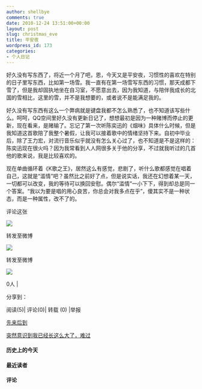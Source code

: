 ```yaml
---
author: shellbye
comments: true
date: 2010-12-24 13:51:00+00:00
layout: post
slug: christmas_eve
title: 平安夜
wordpress_id: 173
categories:
- 个人日记
---
```


   好久没有写东西了，将近一个月了吧，恩，今天又是平安夜，习惯性的喜欢在特别的日子里写东西，比如第一场雪。我一直有在第一场雪写东西的习惯，那天成都下雪了，但是我却固执地坐在自习室，不愿意出去，因为我知道，与陪伴我成长的北国的雪相比，这里的雪，并不是我想要的，或者说不是能满足我的。  
  
好久没有写东西有这么一个弊病就是键盘我都不怎么熟悉了，也不知道该写些什么。呵呵，QQ空间里好久没有更新日记了，想想最初是因为一种赌博而停止的更新，现在看来，是赌输了。忘记了第一次听陈奕迅的《烟味》具体什么时候，但是我知道这首歌陪了我整个暑假，让我可以接着歌中的情绪坚持下来。自初中毕业后，除了王力宏，对流行音乐似乎就没有怎么关心过了，也不知道是不是这样的：陈奕迅现在很火吗？因为我常看到人人网很多关于他的分享，不过就我听过的几首他的歌来说，我是比较喜欢的。  
  
现在单曲循环着《K歌之王》，居然这么有感觉，悲剧了，听什么歌都感觉在唱着自己，这就是“滥情”吧？虽然比之前好了点，但是说实话，我还在幻想着某一天，一切都可以改变，我的等待可以换回安慰。偶尔“滥情”一小下下，得到却总是同一个答案。“我以为要是唱的用心良苦，你总会对我多点在乎”，傻其实不是一种状态，而是一种属性，改不了的。  
  
  




































评论这张









![](http://b.bst.126.net/newpage/images/microblog.png?1)

转发至微博
















![](http://b.bst.126.net/newpage/images/microblog.png?1)

转发至微博













![](http://b.bst.126.net/style/common/tuijian.png)

0人 | 
	        
分享到： 






阅读(5)|
评论(0)|
转载 (0)
|举报



























[先来后到](http://bai444854713.blog.163.com/blog/static/16331218220101169170323/)





[突然意识到我已经长这么大了，难过](http://bai444854713.blog.163.com/blog/static/163312182201011251000417/)










#### 历史上的今天













#### 最近读者
















#### 评论



















